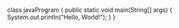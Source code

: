 class javaProgram {
    public static void main(String[] args) {
        System.out.println("Hello, World!"); 
    }
}

